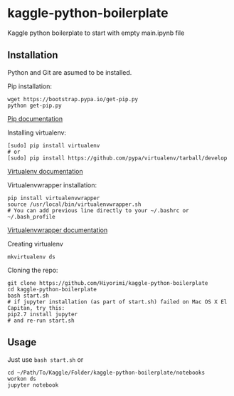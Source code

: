 # kaggle-python-boilerplate
Kaggle python boilerplate to start with empty main.ipynb file

## Installation

Python and Git are asumed to be installed.

Pip installation:

```
wget https://bootstrap.pypa.io/get-pip.py
python get-pip.py
```

[Pip documentation](https://pip.pypa.io/en/stable/installing/)

Installing virtualenv:

```
[sudo] pip install virtualenv
# or
[sudo] pip install https://github.com/pypa/virtualenv/tarball/develop
```

[Virtualenv documentation](https://virtualenv.pypa.io)

Virtualenvwrapper installation:

```
pip install virtualenvwrapper
source /usr/local/bin/virtualenvwrapper.sh
# You can add previous line directly to your ~/.bashrc or ~/.bash_profile
```

[Virtualenvwrapper documentation](http://virtualenvwrapper.readthedocs.io/en/latest/)

Creating virtualenv

```
mkvirtualenv ds
```

Cloning the repo:

```
git clone https://github.com/Hiyorimi/kaggle-python-boilerplate
cd kaggle-python-boilerplate
bash start.sh
# if jupyter installation (as part of start.sh) failed on Mac OS X El Capitan, try this:
pip2.7 install jupyter
# and re-run start.sh
```

## Usage 

Just use `bash start.sh` or 

```
cd ~/Path/To/Kaggle/Folder/kaggle-python-boilerplate/notebooks
workon ds
jupyter notebook
```

